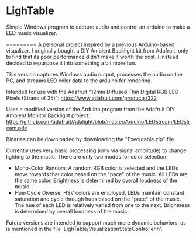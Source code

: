 LighTable
=========
Simple Windows program to capture audio and control an arduino to make a LED music visualizer.

=========
A personal project inspired by a previous Arduino-based visualizer. I originally bought a DIY Ambient Backlight kit from Adafruit, only to find that its poor performance didn't make it worth the cost. I instead decided to repurpose it into something a bit more fun.

This version captures Windows audio output, processes the audio on the PC, and streams LED color data to the arduino for rendering.

Intended for use with the Adafruit "12mm Diffused Thin Digital RGB LED Pixels (Strand of 25)":
https://www.adafruit.com/products/322

Uses a modified version of the Arduino program from the Adafruit DIY Ambient Monitor Backlight project:
https://github.com/adafruit/Adalight/blob/master/Arduino/LEDstream/LEDstream.pde


Binaries can be downloaded by downloading the "Executable.zip" file.



Currently uses very basic processing (only via signal amplitude) to change lighting to the music. There are only two modes for color selection:

- Mono-Color Random: A random RGB color is selected and the LEDs move towards that color based on the "pace" of the music. All LEDs are the same color. Brightness is determined by overall loudness of the music.
- Hue-Cycle Diverse: HSV colors are employed, LEDs maintain constant saturation and cycle through hues based on the "pace" of the music. The hue of each LED is relatively varied from one to the next. Brightness is determined by overall loudness of the music.

Future versions are intended to support much more dynamic behaviors, as is mentioned in the file 'LighTable/VisualizationStateController.h'.
